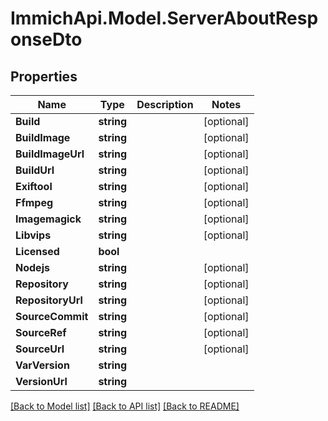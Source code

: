 # ImmichApi.Model.ServerAboutResponseDto

## Properties

Name | Type | Description | Notes
------------ | ------------- | ------------- | -------------
**Build** | **string** |  | [optional] 
**BuildImage** | **string** |  | [optional] 
**BuildImageUrl** | **string** |  | [optional] 
**BuildUrl** | **string** |  | [optional] 
**Exiftool** | **string** |  | [optional] 
**Ffmpeg** | **string** |  | [optional] 
**Imagemagick** | **string** |  | [optional] 
**Libvips** | **string** |  | [optional] 
**Licensed** | **bool** |  | 
**Nodejs** | **string** |  | [optional] 
**Repository** | **string** |  | [optional] 
**RepositoryUrl** | **string** |  | [optional] 
**SourceCommit** | **string** |  | [optional] 
**SourceRef** | **string** |  | [optional] 
**SourceUrl** | **string** |  | [optional] 
**VarVersion** | **string** |  | 
**VersionUrl** | **string** |  | 

[[Back to Model list]](../README.md#documentation-for-models) [[Back to API list]](../README.md#documentation-for-api-endpoints) [[Back to README]](../README.md)

